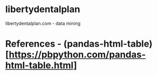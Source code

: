 # libertydentalplan
libertydentalplan.com - data mining

# References - (pandas-html-table)[https://pbpython.com/pandas-html-table.html]
